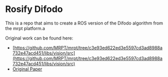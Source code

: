 # Rosify Difodo

This is a repo that aims to create a ROS version of the Difodo algorithm from the mrpt platform.a

Original work can be found here:
- [https://github.com/MRPT/mrpt/tree/c3e93ed622ed3e5597cd3ad8988a732e47acd451/libs/vision/src](https://github.com/MRPT/mrpt/tree/c3e93ed622ed3e5597cd3ad8988a732e47acd451/libs/vision/src)
- [Original Paper](https://vision.in.tum.de/_media/spezial/bib/jaimez2015tro.pdf)

